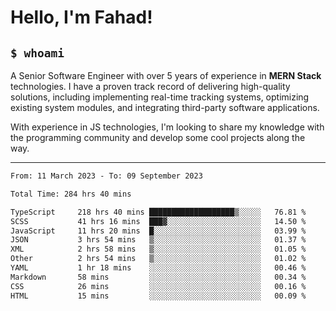<h1>Hello, I'm Fahad!</h1>

<h2><code>$ whoami</code></h2>

A Senior Software Engineer with over 5 years of experience in **MERN Stack** technologies. I have a proven track record of delivering high-quality solutions, including implementing real-time tracking systems, optimizing existing system modules, and integrating third-party software applications.

With experience in JS technologies, I'm looking to share my knowledge with the programming community and develop some cool projects along the way.

---

<!--START_SECTION:waka-->

```txt
From: 11 March 2023 - To: 09 September 2023

Total Time: 284 hrs 40 mins

TypeScript     218 hrs 40 mins ███████████████████▒░░░░░   76.81 %
SCSS           41 hrs 16 mins  ███▓░░░░░░░░░░░░░░░░░░░░░   14.50 %
JavaScript     11 hrs 20 mins  █░░░░░░░░░░░░░░░░░░░░░░░░   03.99 %
JSON           3 hrs 54 mins   ▒░░░░░░░░░░░░░░░░░░░░░░░░   01.37 %
XML            2 hrs 58 mins   ▒░░░░░░░░░░░░░░░░░░░░░░░░   01.05 %
Other          2 hrs 54 mins   ▒░░░░░░░░░░░░░░░░░░░░░░░░   01.02 %
YAML           1 hr 18 mins    ░░░░░░░░░░░░░░░░░░░░░░░░░   00.46 %
Markdown       58 mins         ░░░░░░░░░░░░░░░░░░░░░░░░░   00.34 %
CSS            26 mins         ░░░░░░░░░░░░░░░░░░░░░░░░░   00.16 %
HTML           15 mins         ░░░░░░░░░░░░░░░░░░░░░░░░░   00.09 %
```

<!--END_SECTION:waka-->

<!--
**heyFahad/heyFahad** is a ✨ _special_ ✨ repository because its `README.md` (this file) appears on your GitHub profile.

Here are some ideas to get you started:

- 🔭 I’m currently working on ...
- 🌱 I’m currently learning ...
- 👯 I’m looking to collaborate on ...
- 🤔 I’m looking for help with ...
- 💬 Ask me about ...
- 📫 How to reach me: ...
- 😄 Pronouns: ...
- ⚡ Fun fact: ...
-->
